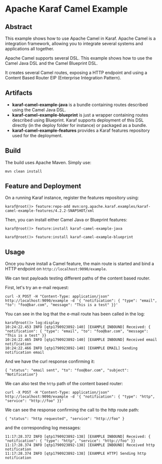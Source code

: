 <!--
    Licensed to the Apache Software Foundation (ASF) under one
    or more contributor license agreements.  See the NOTICE file
    distributed with this work for additional information
    regarding copyright ownership.  The ASF licenses this file
    to you under the Apache License, Version 2.0 (the
    "License"); you may not use this file except in compliance
    with the License.  You may obtain a copy of the License at

      http://www.apache.org/licenses/LICENSE-2.0

    Unless required by applicable law or agreed to in writing,
    software distributed under the License is distributed on an
    "AS IS" BASIS, WITHOUT WARRANTIES OR CONDITIONS OF ANY
    KIND, either express or implied.  See the License for the
    specific language governing permissions and limitations
    under the License.
-->
# Apache Karaf Camel Example

## Abstract

This example shows how to use Apache Camel in Karaf. Apache Camel is a integration framework, allowing you to integrate several systems and applications all together.

Apache Camel supports several DSL. This example shows how to use the Camel Java DSL and the Camel Blueprint DSL.

It creates several Camel routes, exposing a HTTP endpoint and using a Content Based Router EIP (Enterprise Integration Pattern).

## Artifacts

* **karaf-camel-example-java** is a bundle containing routes described using the Camel Java DSL.
* **karaf-camel-example-blueprint** is just a wrapper containing routes described using Blueprint. Karaf supports deployment of this DSL directly (in the deploy folder for instance) or packaged as a bundle.
* **karaf-camel-example-features** provides a Karaf features repository used for the deployment.

## Build

The build uses Apache Maven. Simply use:

```
mvn clean install
```

## Feature and Deployment

On a running Karaf instance, register the features repository using:

```
karaf@root()> feature:repo-add mvn:org.apache.karaf.examples/karaf-camel-example-features/4.2.2-SNAPSHOT/xml
```

Then, you can install either Camel Java or Blueprint features:

```
karaf@root()> feature:install karaf-camel-example-java
```

```
karaf@root()> feature:install karaf-camel-example-blueprint
```

## Usage

Once you have install a Camel feature, the main route is started and bind a HTTP endpoint on `http://localhost:9090/example`.

We can test payloads testing different paths of the content based router.

First, let's try an e-mail request:

```
curl -X POST -H "Content-Type: application/json" http://localhost:9090/example -d '{ "notification": { "type": "email", "to": "foo@bar.com", "message": "This is a test" }}'
```

You can see in the log that the e-mail route has been called in the log:

```
karaf@root()> log:display
10:24:22.453 INFO [qtp1790923892-140] [EXAMPLE INBOUND] Received: { "notification": { "type": "email", "to": "foo@bar.com", "message": "This is a test" }}
10:24:22.465 INFO [qtp1790923892-140] [EXAMPLE INBOUND] Received email notification
10:24:22.466 INFO [qtp1790923892-140] [EXAMPLE EMAIL] Sending notification email
```

And we have the curl response confirming it:

```
{ "status": "email sent", "to": "foo@bar.com", "subject": "Notification"}
```

We can also test the `http` path of the content based router:

```
curl -X POST -H "Content-Type: application/json" http://localhost:9090/example -d '{ "notification": { "type": "http", "service": "http://foo" }}'
```

We can see the response confirming the call to the http route path:

```
{ "status": "http requested", "service": "http://foo" }
```

and the corresponding log messages:

```
11:17:28.372 INFO [qtp1790923892-138] [EXAMPLE INBOUND] Received: { "notification": { "type": "http", "service": "http://foo" }}
11:17:28.374 INFO [qtp1790923892-138] [EXAMPLE INBOUND] Received http notification
11:17:28.374 INFO [qtp1790923892-138] [EXAMPLE HTTP] Sending http notification
```